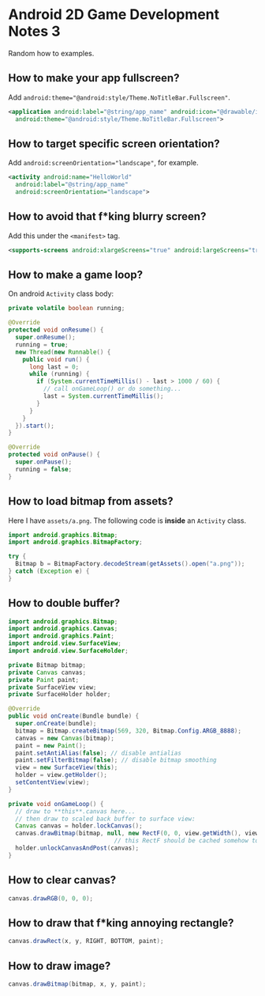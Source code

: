 # Android 2D Game Development Notes 3

Random how to examples.

## How to make your app fullscreen?

Add `android:theme="@android:style/Theme.NoTitleBar.Fullscreen"`.

```xml
<application android:label="@string/app_name" android:icon="@drawable/ic_launcher"
  android:theme="@android:style/Theme.NoTitleBar.Fullscreen">
```

## How to target specific screen orientation?

Add `android:screenOrientation="landscape"`, for example.

```xml
<activity android:name="HelloWorld"
  android:label="@string/app_name"
  android:screenOrientation="landscape">
```

## How to avoid that f*king blurry screen?

Add this under the `<manifest>` tag.

```xml
<supports-screens android:xlargeScreens="true" android:largeScreens="true" />
```

## How to make a game loop?

On android `Activity` class body:

```java
private volatile boolean running;

@Override
protected void onResume() {
  super.onResume();
  running = true;
  new Thread(new Runnable() {
    public void run() {
      long last = 0;
      while (running) {
        if (System.currentTimeMillis() - last > 1000 / 60) {
          // call onGameLoop() or do something...
          last = System.currentTimeMillis();
        }
      }
    }
  }).start();
}

@Override
protected void onPause() {
  super.onPause();
  running = false;
}
```

## How to load bitmap from assets?

Here I have `assets/a.png`. The following code is **inside** an `Activity` class.

```java
import android.graphics.Bitmap;
import android.graphics.BitmapFactory;

try {
  Bitmap b = BitmapFactory.decodeStream(getAssets().open("a.png"));
} catch (Exception e) {
}
```

## How to double buffer?

```java
import android.graphics.Bitmap;
import android.graphics.Canvas;
import android.graphics.Paint;
import android.view.SurfaceView;
import android.view.SurfaceHolder;

private Bitmap bitmap;
private Canvas canvas;
private Paint paint;
private SurfaceView view;
private SurfaceHolder holder;

@Override
public void onCreate(Bundle bundle) {
  super.onCreate(bundle);
  bitmap = Bitmap.createBitmap(569, 320, Bitmap.Config.ARGB_8888);
  canvas = new Canvas(bitmap);
  paint = new Paint();
  paint.setAntiAlias(false); // disable antialias
  paint.setFilterBitmap(false); // disable bitmap smoothing
  view = new SurfaceView(this);
  holder = view.getHolder();
  setContentView(view);
}

private void onGameLoop() {
  // draw to **this**.canvas here...
  // then draw to scaled back buffer to surface view:
  Canvas canvas = holder.lockCanvas();
  canvas.drawBitmap(bitmap, null, new RectF(0, 0, view.getWidth(), view.getHeight()), paint); 
                              // this RectF should be cached somehow to avoid GC
  holder.unlockCanvasAndPost(canvas);
}
```

## How to clear canvas?

```java
canvas.drawRGB(0, 0, 0);
```

## How to draw that f*king annoying rectangle?

```java
canvas.drawRect(x, y, RIGHT, BOTTOM, paint);
```

## How to draw image?

```java
canvas.drawBitmap(bitmap, x, y, paint);
```
